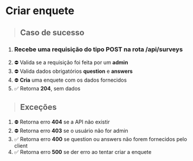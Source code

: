 # Criar enquete

> ## Caso de sucesso

1. ###  Recebe uma requisição do tipo **POST** na rota **/api/surveys**
2. ⛔ Valida se a requisição foi feita por um **admin**
3. ⛔ Valida dados obrigatórios **question** e **answers**
4. ⛔ **Cria** uma enquete com os dados fornecidos
5. ✅ Retorna **204**, sem dados

> ## Exceções

1. ⛔ Retorna erro **404** se a API não existir
2. ⛔ Retorna erro **403** se o usuário não for admin
3. ✅ Retorna erro **400** se question ou answers não forem fornecidos pelo client
4. ✅ Retorna erro **500** se der erro ao tentar criar a enquete